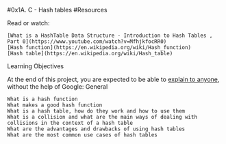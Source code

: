 #0x1A. C - Hash tables
#Resources

Read or watch:

    [What is a HashTable Data Structure - Introduction to Hash Tables , Part 0](https://www.youtube.com/watch?v=MfhjkfocRR0)
    [Hash function](https://en.wikipedia.org/wiki/Hash_function)
    [Hash table](https://en.wikipedia.org/wiki/Hash_table)

Learning Objectives

At the end of this project, you are expected to be able to [explain to anyone](https://fs.blog/feynman-learning-technique/), without the help of Google:
General

    What is a hash function
    What makes a good hash function
    What is a hash table, how do they work and how to use them
    What is a collision and what are the main ways of dealing with collisions in the context of a hash table
    What are the advantages and drawbacks of using hash tables
    What are the most common use cases of hash tables

